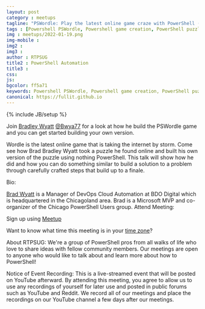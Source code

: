 ```yaml
---
layout: post
category : meetups
tagline: "PSWordle: Play the latest online game craze with PowerShell (Bradley Wyatt)"
tags : [Powershell PSWordle, Powershell game creation, PowerShell puzzle]
img : meetups/2022-01-19.png
img-mobile : 
img2 : 
img3 : 
author : RTPSUG
title2 : PowerShell Automation
title3 : 
css: 
js: 
bgcolor: ff5a71
keywords: Powershell PSWordle, Powershell game creation, PowerShell puzzle
canonical: https://fullit.github.io
---
```

{% include JB/setup %}

Join [Bradley Wyatt](https://www.thelazyadministrator.com/) [@Bwya77](https://twitter.com/bwya77) for a look at how he build the PSWordle game and you can get started building your own version.

<!--more-->

Wordle is the latest online game that is taking the internet by storm. Come see how Brad Bradley Wyatt took a puzzle he found online and built his own version of the puzzle using nothing PowerShell. This talk will show how he did and how you can do something similar to build a solution to a problem through carefully crafted steps that build up to a finale.

Bio:

[Brad Wyatt](https://www.thelazyadministrator.com/) is a Manager of DevOps Cloud Automation at BDO Digital which is headquartered in the Chicagoland area. Brad is a Microsoft MVP and co-organizer of the Chicago PowerShell Users group.
Attend Meeting:


Sign up using [Meetup](https://www.meetup.com/Research-Triangle-PowerShell-Users-Group/events/283043089)

Want to know what time this meeting is in your [time zone](https://everytimezone.com/s/20a5fca6)?

About RTPSUG:
We're a group of PowerShell pros from all walks of life who love to share ideas with fellow community members. Our meetings are open to anyone who would like to talk about and learn more about how to PowerShell!

Notice of Event Recording:
This is a live-streamed event that will be posted on YouTube afterward. By attending this meeting, you agree to allow us to use any recordings of yourself for later use and posted in public forums such as YouTube and Reddit. We record all of our meetings and place the recordings on our YouTube channel a few days after our meetings.

